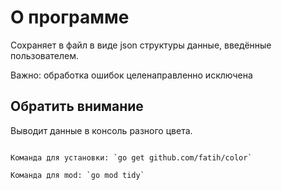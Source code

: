 # О программе

Сохраняет в файл в виде json структуры данные, введённые пользователем.

Важно: обработка ошибок целенаправленно исключена  

## Обратить внимание

Выводит данные в консоль разного цвета.
```

Команда для установки: `go get github.com/fatih/color`

Команда для mod: `go mod tidy`